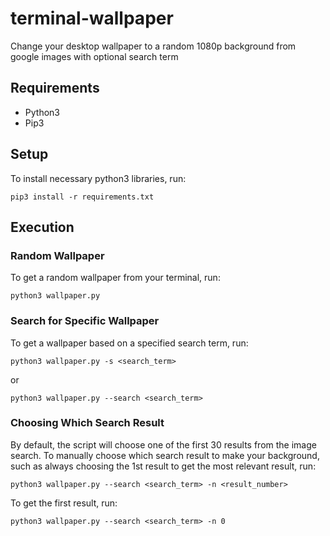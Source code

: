 # terminal-wallpaper
Change your desktop wallpaper to a random 1080p background from google images with optional search term

## Requirements
* Python3
* Pip3

## Setup
To install necessary python3 libraries, run:

```
pip3 install -r requirements.txt
```

## Execution
### Random Wallpaper
To get a random wallpaper from your terminal, run:

```
python3 wallpaper.py
```

### Search for Specific Wallpaper
To get a wallpaper based on a specified search term, run:

```
python3 wallpaper.py -s <search_term>
```

or

```
python3 wallpaper.py --search <search_term>
```

### Choosing Which Search Result

By default, the script will choose one of the first 30 results from
the image search. To manually choose which search result to make your
background, such as always choosing the 1st result to get the most
relevant result, run:

```
python3 wallpaper.py --search <search_term> -n <result_number>
```

To get the first result, run:

```
python3 wallpaper.py --search <search_term> -n 0
```
